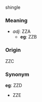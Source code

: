 shingle
### Meaning
+ _adj_: ZZA
    + __eg__: ZZB

### Origin

ZZC

### Synonym

__eg__: ZZD

+ ZZE


